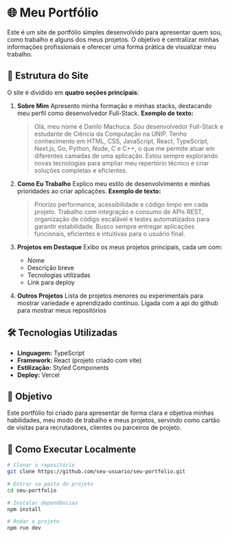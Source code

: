 # 🌐 Meu Portfólio

Este é um site de portfólio simples desenvolvido para apresentar quem sou, como trabalho e alguns dos meus projetos.
O objetivo é centralizar minhas informações profissionais e oferecer uma forma prática de visualizar meu trabalho.

## 📌 Estrutura do Site

O site é dividido em **quatro seções principais**:

1. **Sobre Mim**
   Apresento minha formação e minhas stacks, destacando meu perfil como desenvolvedor Full-Stack.
   **Exemplo de texto:**

   > Olá, meu nome é Danilo Machuca. Sou desenvolvedor Full-Stack e estudante de Ciência da Computação na UNIP.
   > Tenho conhecimento em HTML, CSS, JavaScript, React, TypeScript, Next.js, Go, Python, Node, C e C++, o que me permite atuar em diferentes camadas de uma aplicação.
   > Estou sempre explorando novas tecnologias para ampliar meu repertório técnico e criar soluções completas e eficientes.

2. **Como Eu Trabalho**
   Explico meu estilo de desenvolvimento e minhas prioridades ao criar aplicações.
   **Exemplo de texto:**

   > Priorizo performance, acessibilidade e código limpo em cada projeto.
   > Trabalho com integração e consumo de APIs REST, organização de código escalável e testes automatizados para garantir estabilidade.
   > Busco sempre entregar aplicações funcionais, eficientes e intuitivas para o usuário final.

3. **Projetos em Destaque**
   Exibo os meus projetos principais, cada um com:
   - Nome
   - Descrição breve
   - Tecnologias utilizadas
   - Link para deploy

4. **Outros Projetos**
   Lista de projetos menores ou experimentais para mostrar variedade e aprendizado contínuo. Ligada com a api do github para mostrar meus repositórios

## 🛠️ Tecnologias Utilizadas

- **Linguagem:** TypeScript
- **Framework:** React (projeto criado com vite)
- **Estilização:** Styled Components
- **Deploy:** Vercel

## 🎯 Objetivo

Este portfólio foi criado para apresentar de forma clara e objetiva minhas habilidades, meu modo de trabalho e meus projetos, servindo como cartão de visitas para recrutadores, clientes ou parceiros de projeto.

## 📂 Como Executar Localmente

```bash
# Clonar o repositório
git clone https://github.com/seu-usuario/seu-portfolio.git

# Entrar na pasta do projeto
cd seu-portfolio

# Instalar dependências
npm install

# Rodar o projeto
npm run dev
```
